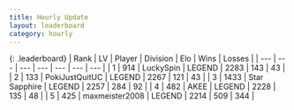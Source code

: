 ```yaml
---
title: Hourly Update
layout: leaderboard
category: hourly
---
```


{: .leaderboard}
| Rank | LV | Player | Division | Elo | Wins | Losses |
| --- | --- | --- | --- | --- | --- | --- |
| <span data-change="1">1</span> | 914 | <span title="ID: 498412">LuckySpin</span> | LEGEND | <span data-change="16">2283</span> | <span data-change="3">143</span> | <span data-change="0">43</span> |
| <span data-change="1">2</span> | 133 | <span title="ID: 512752">PokiJustQuitUC</span> | LEGEND | <span data-change="0">2267</span> | <span data-change="0">121</span> | <span data-change="0">43</span> |
| <span data-change="-2">3</span> | 1433 | <span title="ID: 315148">Star Sapphire</span> | LEGEND | <span data-change="-21">2257</span> | <span data-change="1">284</span> | <span data-change="2">92</span> |
| <span data-change="0">4</span> | 482 | <span title="ID: 455100">AKEE</span> | LEGEND | <span data-change="0">2228</span> | <span data-change="0">135</span> | <span data-change="0">48</span> |
| <span data-change="0">5</span> | 425 | <span title="ID: 410122">maxmeister2008</span> | LEGEND | <span data-change="-12">2214</span> | <span data-change="1">509</span> | <span data-change="1">344</span> |